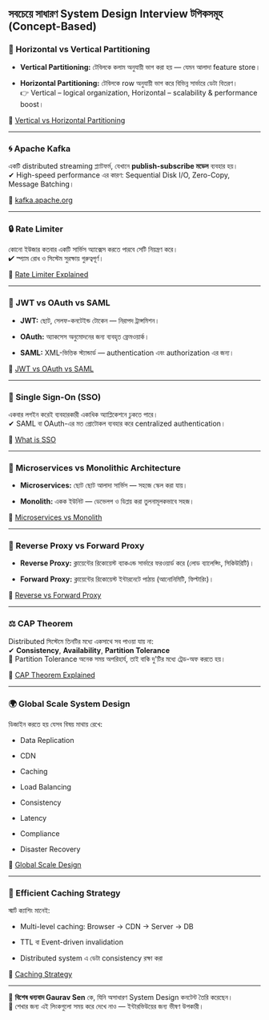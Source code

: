 ## সবচেয়ে সাধারণ System Design Interview টপিকসমূহ (Concept-Based)

### 🔹 Horizontal vs Vertical Partitioning

- **Vertical Partitioning:** টেবিলকে কলাম অনুযায়ী ভাগ করা হয় — যেমন আলাদা feature store।
    
- **Horizontal Partitioning:** টেবিলকে row অনুযায়ী ভাগ করে বিভিন্ন সার্ভারে ডেটা বিতরণ।  
    👉 Vertical – logical organization, Horizontal – scalability & performance boost।
    

🔗 [Vertical vs Horizontal Partitioning](https://bit.ly/3zyBRew)

---

### 🌀 Apache Kafka

একটি distributed streaming প্ল্যাটফর্ম, যেখানে **publish-subscribe মডেল** ব্যবহার হয়।  
✔ High-speed performance এর কারণ: Sequential Disk I/O, Zero-Copy, Message Batching।

🔗 [kafka.apache.org](https://kafka.apache.org/)

---

### 🔒 Rate Limiter

কোনো ইউজার কতবার একটি সার্ভিস অ্যাক্সেস করতে পারবে সেটি নিয়ন্ত্রণ করে।  
✔ স্প্যাম রোধ ও সিস্টেম সুরক্ষায় গুরুত্বপূর্ণ।

🔗 [Rate Limiter Explained](https://lnkd.in/dvvNjKue)

---

### 🔐 JWT vs OAuth vs SAML

- **JWT:** ছোট, সেলফ-কনটেইন্ড টোকেন — নিরাপদ ট্রান্সমিশন।
    
- **OAuth:** অ্যাকসেস অনুমোদনের জন্য ব্যবহৃত ফ্রেমওয়ার্ক।
    
- **SAML:** XML-ভিত্তিক স্ট্যান্ডার্ড — authentication এবং authorization এর জন্য।
    

🔗 [JWT vs OAuth vs SAML](https://lnkd.in/dPqrcN3u)

---

### 🔑 Single Sign-On (SSO)

একবার লগইন করেই ব্যবহারকারী একাধিক অ্যাপ্লিকেশনে ঢুকতে পারে।  
✔ SAML বা OAuth-এর মত প্রোটোকল ব্যবহার করে centralized authentication।

🔗 [What is SSO](https://lnkd.in/diU54_-s)

---

### 🧱 Microservices vs Monolithic Architecture

- **Microservices:** ছোট ছোট আলাদা সার্ভিস — সহজে স্কেল করা যায়।
    
- **Monolith:** একক ইউনিট — ডেভেলপ ও ডিপ্লয় করা তুলনামূলকভাবে সহজ।
    

🔗 [Microservices vs Monolith](https://bit.ly/4bAt2hv)

---

### 🔁 Reverse Proxy vs Forward Proxy

- **Reverse Proxy:** ক্লায়েন্টের রিকোয়েস্ট ব্যাকএন্ড সার্ভারে ফরওয়ার্ড করে (লোড ব্যালেন্সিং, সিকিউরিটি)।
    
- **Forward Proxy:** ক্লায়েন্টের রিকোয়েস্ট ইন্টারনেটে পাঠায় (আনোনিমিটি, ফিল্টারিং)।
    

🔗 [Reverse vs Forward Proxy](https://bit.ly/3xOx6wO)

---

### ⚖️ CAP Theorem

Distributed সিস্টেমে তিনটির মধ্যে একসাথে সব পাওয়া যায় না:  
✔ **Consistency**, **Availability**, **Partition Tolerance**  
📌 Partition Tolerance অনেক সময় অপরিহার্য, তাই বাকি দু'টির মধ্যে ট্রেড-অফ করতে হয়।

🔗 [CAP Theorem Explained](https://lnkd.in/dQhhe4jD)

---

### 🌍 Global Scale System Design

ডিজাইন করতে হয় যেসব বিষয় মাথায় রেখে:

- Data Replication
    
- CDN
    
- Caching
    
- Load Balancing
    
- Consistency
    
- Latency
    
- Compliance
    
- Disaster Recovery
    

🔗 [Global Scale Design](https://bit.ly/3RW8DMJ)

---

### 🧠 Efficient Caching Strategy

স্মার্ট ক্যাশিং মানেই:

- Multi-level caching: Browser → CDN → Server → DB
    
- TTL বা Event-driven invalidation
    
- Distributed system এ ডেটা consistency রক্ষা করা
    

🔗 [Caching Strategy](https://lnkd.in/dfnP9keJ)

---

🙌 **বিশেষ ধন্যবাদ Gaurav Sen** কে, যিনি অসাধারণ System Design কনটেন্ট তৈরি করেছেন।  
📘 শেখার জন্য এই লিংকগুলো সময় করে দেখে নাও — ইন্টারভিউয়ের জন্য ভীষণ উপকারী।

